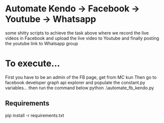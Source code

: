 # Automate Kendo -> Facebook ->  Youtube -> Whatsapp
some shitty scripts to achieve the task above where we record the live videos in Facebook and upload the live video to Youtube and finally posting the youtube link to Whatsapp group

# To execute...
First you have to be an admin of the FB page, get from MC kun
Then go to facebook developer graph api explorer and populate the constant.py variables...
then run the command below
python .\automate_fb_kendo.py

## Requirements
pip install -r requirements.txt